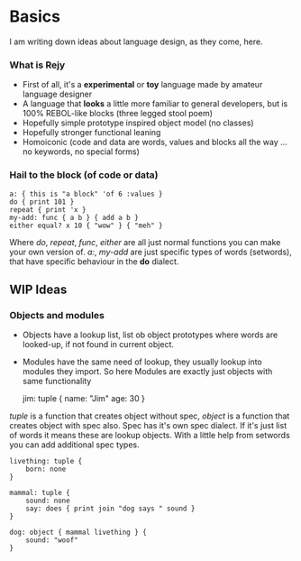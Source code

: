 # Basics

I am writing down ideas about language design, as they come, here.

### What is Rejy

* First of all, it's a **experimental** or **toy** language made by amateur language designer
* A language that **looks** a little more familiar to general developers, but is 100% REBOL-like blocks (three legged stool poem)
* Hopefully simple prototype inspired object model (no classes)
* Hopefully stronger functional leaning
* Homoiconic (code and data are words, values and blocks all the way ... no keywords, no special forms)

### Hail to the block (of code or data)

    a: { this is "a block" 'of 6 :values }
    do { print 101 }
    repeat { print 'x }
    my-add: func { a b } { add a b }
    either equal? x 10 { "wow" } { "meh" }
     
Where *do*, *repeat*, *func*, *either* are all just normal functions you can make your own version of. *a:*, *my-add* are just 
specific types of words (setwords), that have specific behaviour in the **do** dialect.

## WIP Ideas

### Objects and modules

* Objects have a lookup list, list ob object prototypes where words are looked-up, if not found in current object.
* Modules have the same need of lookup, they usually lookup into modules they import. So here Modules are exactly just objects
  with same functionality

    jim: tuple {
        name: "Jim"
        age: 30
    }

*tuple* is a function that creates object without spec, *object* is a function that creates object with spec also. Spec has it's 
own spec dialect. If it's just list of words it means these are lookup objects. With a little help from setwords you can add
additional spec types.

    livething: tuple {
        born: none
    }

    mammal: tuple {
        sound: none
        say: does { print join "dog says " sound }
    }
    
    dog: object { mammal livething } {
        sound: "woof"
    }

